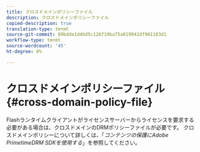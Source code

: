 ```yaml
---
title: クロスドメインポリシーファイル
description: クロスドメインポリシーファイル
copied-description: true
translation-type: tm+mt
source-git-commit: 89bdda1d4bd5c126f19ba75a819942df901183d1
workflow-type: tm+mt
source-wordcount: '45'
ht-degree: 0%

---
```



# クロスドメインポリシーファイル{#cross-domain-policy-file}

Flashランタイムクライアントがライセンスサーバーからライセンスを要求する必要がある場合は、クロスドメインのDRMポリシーファイルが必要です。 クロスドメインポリシーについて詳しくは、「*コンテンツの保護にAdobe PrimetimeDRM SDKを使用する*」を参照してください。

